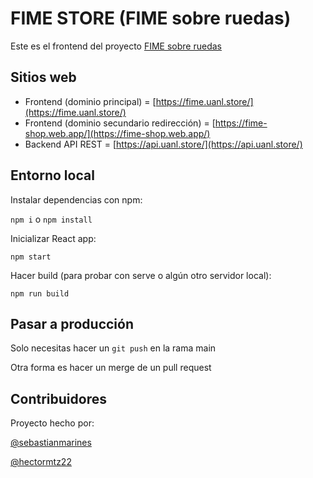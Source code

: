 # FIME STORE (FIME sobre ruedas)
Este es el frontend del proyecto [FIME sobre ruedas](https://fime.uanl.store)

## Sitios web
- Frontend (dominio principal) = [https://fime.uanl.store/](https://fime.uanl.store/)
- Frontend (dominio secundario redirección) = [https://fime-shop.web.app/](https://fime-shop.web.app/)
- Backend API REST = [https://api.uanl.store/](https://api.uanl.store/)

## Entorno local
Instalar dependencias con npm:

`npm i` o `npm install`

Inicializar React app:

`npm start`

Hacer build (para probar con serve o algún otro servidor local):

`npm run build`

## Pasar a producción
Solo necesitas hacer un `git push` en la rama main

Otra forma es hacer un merge de un pull request

## Contribuidores
Proyecto hecho por:

[@sebastianmarines](https://github.com/sebastianmarines/)

[@hectormtz22](https://github.com/hectormtz22/)

